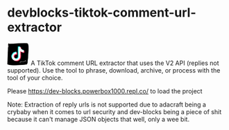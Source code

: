 # devblocks-tiktok-comment-url-extractor
<img src="https://github.com/upintheairsheep/devblocks-tiktok-comment-url-extractor/blob/main/Screenshot%202022-12-09%209.22.59%20AM.png?raw=true" width="10%" alt="tiktok app lore logo">
A TikTok comment URL extractor that uses the V2 API (replies not supported). Use the tool to phrase, download, archive, or process with the tool of your choice.

Please https://dev-blocks.powerbox1000.repl.co/ to load the project


Note: Extraction of reply urls is not supported due to adacraft being a crybaby when it comes to url security and dev-blocks being a piece of shit because it can't manage JSON objects that well, only a wee bit.

